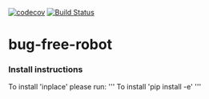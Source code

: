 [![codecov](https://codecov.io/gh/kdbasema/bug-free-robot/branch/master/graph/badge.svg)](https://codecov.io/gh/kdbasema/bug-free-robot)
[![Build Status](https://travis-ci.org/kdbasema/bug-free-robot.svg?branch=master)](https://travis-ci.org/kdbasema/bug-free-robot)
# bug-free-robot

### Install instructions
To install 'inplace' please run:
'''
To install 'pip install -e'
'''